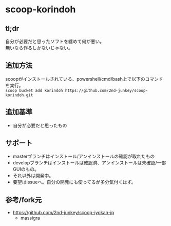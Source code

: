 # scoop-korindoh

## tl;dr
自分が必要だと思ったソフトを纏めて何が悪い。  
無いなら作るしかないじゃない。  

## 追加方法
scoopがインストールされている、powershell/cmd/bash上で以下のコマンドを実行。  
`scoop bucket add korindoh https://github.com/2nd-junkey/scoop-korindoh.git`  

## 追加基準
- 自分が必要だと思ったもの  

## サポート
- masterブランチはインストール/アンインストールの確認が取れたもの  
- developブランチはインストールは確認済、アンインストールは未確認/一部GUIのもの。  
- それ以外は開発中。  
- 要望はissueへ。自分の開発にも使ってるが多分気付くはず。  

## 参考/fork元
- https://github.com/2nd-junkey/scoop-iyokan-jp  
    - massigra  
